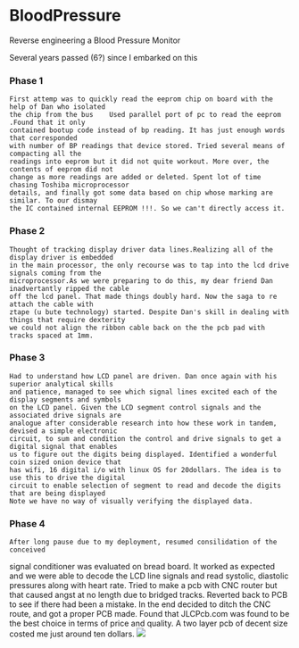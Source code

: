 # BloodPressure
Reverse engineering a Blood Pressure Monitor

Several years passed (6?) since I embarked on this
### Phase 1
    First attemp was to quickly read the eeprom chip on board with the help of Dan who isolated
    the chip from the bus    Used parallel port of pc to read the eeprom .Found that it only 
    contained bootup code instead of bp reading. It has just enough words that corresponded 
    with number of BP readings that device stored. Tried several means of  compacting all the 
    readings into eeprom but it did not quite workout. More over, the contents of eeprom did not 
    change as more readings are added or deleted. Spent lot of time chasing Toshiba microprocessor
    details, and finally got some data based on chip whose marking are similar. To our dismay 
    the IC contained internal EEPROM !!!. So we can't directly access it.

### Phase 2
    Thought of tracking display driver data lines.Realizing all of the display driver is embedded 
    in the main processor, the only recourse was to tap into the lcd drive signals coming from the 
    microprocessor.As we were preparing to do this, my dear friend Dan inadvertantly ripped the cable
    off the lcd panel. That made things doubly hard. Now the saga to re attach the cable with
    ztape (u bute technology) started. Despite Dan's skill in dealing with things that require dexterity
    we could not align the ribbon cable back on the the pcb pad with tracks spaced at 1mm. 

### Phase 3
    Had to understand how LCD panel are driven. Dan once again with his superior analytical skills
    and patience, managed to see which signal lines excited each of the display segments and symbols
    on the LCD panel. Given the LCD segment control signals and the associated drive signals are 
    analogue after considerable research into how these work in tandem, devised a simple electronic
    circuit, to sum and condition the control and drive signals to get a digital signal that enables
    us to figure out the digits being displayed. Identified a wonderful coin sized onion device that
    has wifi, 16 digital i/o with linux OS for 20dollars. The idea is to use this to drive the digital
    circuit to enable selection of segment to read and decode the digits that are being displayed
    Note we have no way of visually verifying the displayed data.
### Phase 4
    After long pause due to my deployment, resumed consilidation of the conceived
signal conditioner was evaluated on bread board. It worked as expected and
we were able to decode the LCD line signals and read systolic, diastolic pressures
along with heart rate. Tried to make a pcb with CNC router but that caused
angst at no length due to bridged tracks. Reverted back to PCB to see if there
had been a mistake. In  the end decided to ditch the CNC route, and got a
proper PCB made. Found that JLCPcb.com was found to be the best choice in terms
of price and quality. A two layer pcb of decent size costed me just around 
ten dollars.
![](pics/bppcb.jpg)

